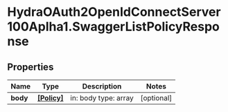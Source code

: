 # HydraOAuth2OpenIdConnectServer100Aplha1.SwaggerListPolicyResponse

## Properties
Name | Type | Description | Notes
------------ | ------------- | ------------- | -------------
**body** | [**[Policy]**](Policy.md) | in: body type: array | [optional] 


